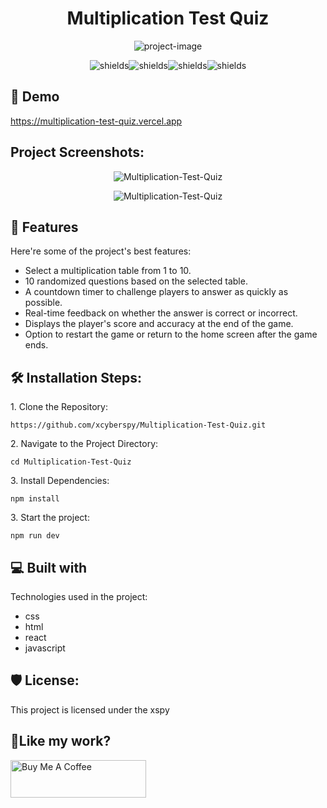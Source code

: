<h1 align="center" id="title">Multiplication Test Quiz</h1>

<p align="center"><img src="https://socialify.git.ci/xcyberspy/Multiplication-Test-Quiz/image?description=1&amp;forks=1&amp;issues=1&amp;language=1&amp;name=1&amp;owner=1&amp;pulls=1&amp;stargazers=1&amp;theme=Light" alt="project-image"></p>

<p align="center"><img src="https://img.shields.io/badge/css3-%231572B6.svg?style=for-the-badge&amp;logo=css3&amp;logoColor=white" alt="shields"><img src="https://img.shields.io/badge/javascript-%23323330.svg?style=for-the-badge&amp;logo=javascript&amp;logoColor=%23F7DF1E" alt="shields"><img src="https://img.shields.io/badge/html5-%23E34F26.svg?style=for-the-badge&amp;logo=html5&amp;logoColor=white" alt="shields"><img src="https://img.shields.io/badge/react-%2320232a.svg?style=for-the-badge&amp;logo=react&amp;logoColor=%2361DAFB" alt="shields"></p>

<h2>🚀 Demo</h2>

https://multiplication-test-quiz.vercel.app

<h2>Project Screenshots:</h2>

<p align="center" href=https://ibb.co/WNpwWjQj"><img src="https://i.ibb.co/dsJq0xSx/image.png" alt="Multiplication-Test-Quiz" border="0">
<p align="center" href=https://ibb.co/wNYcTw7M"><img src="https://i.ibb.co/hRCYkZcD/image.png" alt="Multiplication-Test-Quiz" border="0"></p>

  
  
<h2>🧐 Features</h2>

Here're some of the project's best features:

*   Select a multiplication table from 1 to 10.
*   10 randomized questions based on the selected table.
*   A countdown timer to challenge players to answer as quickly as possible.
*   Real-time feedback on whether the answer is correct or incorrect.
*   Displays the player's score and accuracy at the end of the game.
*   Option to restart the game or return to the home screen after the game ends.

<h2>🛠️ Installation Steps:</h2>

<p>1. Clone the Repository:</p>

```
https://github.com/xcyberspy/Multiplication-Test-Quiz.git
```

<p>2. Navigate to the Project Directory:</p>

```
cd Multiplication-Test-Quiz
```

<p>3. Install Dependencies:</p>

```
npm install
```
<p>3. Start the project:</p>

```
npm run dev
```
  
  
<h2>💻 Built with</h2>

Technologies used in the project:

*   css
*   html
*   react
*   javascript

<h2>🛡️ License:</h2>

This project is licensed under the xspy

<h2>💖Like my work?</h2>

<p><a href="https://www.buymeacoffee.com/xcyberspy" target="_blank"><img src="https://cdn.buymeacoffee.com/buttons/v2/default-yellow.png" alt="Buy Me A Coffee" style="height: 60px !important;width: 217px !important;"></a></p>
